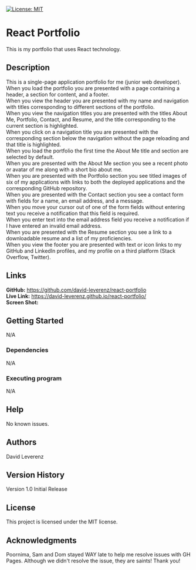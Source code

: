 [![License: MIT](https://img.shields.io/badge/License-MIT-yellow.svg)](https://opensource.org/licenses/MIT)
# React Portfolio
This is my portfolio that uses React technology.

## Description
This is a single-page application portfolio for me (junior web developer).<br>
When you load the portfolio you are presented with a page containing a header, a section for content, and a footer.<br>
When you view the header you are presented with my name and navigation with titles corresponding to different sections of the portfolio.<br>
When you view the navigation titles you are presented with the titles About Me, Portfolio, Contact, and Resume, and the title corresponding to the current section is highlighted.<br>
When you click on a navigation title you are presented with the corresponding section below the navigation without the page reloading and that title is highlighted.<br>
When you load the portfolio the first time the About Me title and section are selected by default.<br>
When you are presented with the About Me section you see a recent photo or avatar of me along with a short bio about me.<br>
When you are presented with the Portfolio section you see titled images of six of my applications with links to both the deployed applications and the corresponding GitHub repository.<br>
When you are presented with the Contact section you see a contact form with fields for a name, an email address, and a message.<br>
When you move your cursor out of one of the form fields without entering text you receive a notification that this field is required.<br>
When you enter text into the email address field you receive a notification if I have entered an invalid email address.<br>
When you are presented with the Resume section you see a link to a downloadable resume and a list of my proficiencies.<br>
When you view the footer you are presented with text or icon links to my GitHub and LinkedIn profiles, and my profile on a third platform (Stack Overflow, Twitter).

## Links
**GitHub:** https://github.com/david-leverenz/react-portfolio<br>
**Live Link:** https://david-leverenz.github.io/react-portfolio/<br>
**Screen Shot:** <br>


## Getting Started
N/A
### Dependencies
N/A
### Executing program
N/A
## Help
No known issues.
## Authors
David Leverenz 
## Version History
Version 1.0 Initial Release
## License
This project is licensed under the MIT license.
## Acknowledgments
Poornima, Sam and Dom stayed WAY late to help me resolve issues with GH Pages.  Although we didn't resolve the issue, they are saints!  Thank you!


